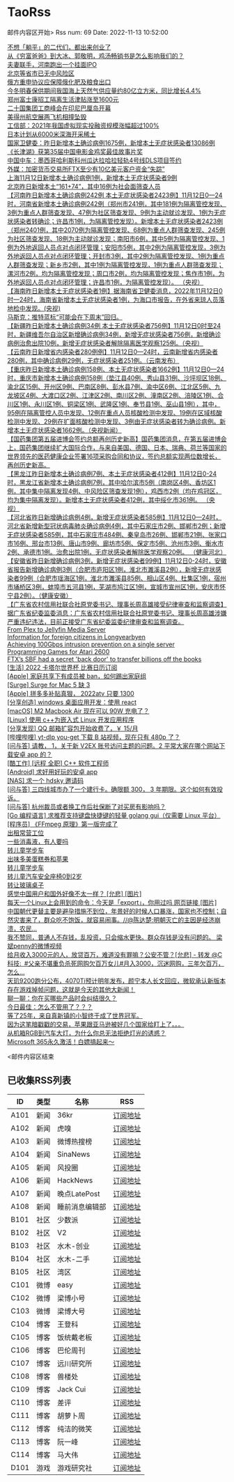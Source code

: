 # TaoRss

邮件内容区开始>
Rss num: 69  Date: 2022-11-13 10:52:00 <br/>

<a href='https://36kr.com/p/1996987101999873'>不想「躺平」的二代们，都出来创业了</a><br/>
<a href='https://36kr.com/p/1996982448845572'>从《穷富爸爸》到大冰、郭敬明，鸡汤畅销书是怎么影响我们的？</a><br/>
<a href='https://36kr.com/p/1999308708524806'>夫妻联手，河南跑出一个挂面IPO</a><br/>
<a href='https://36kr.com/newsflashes/1999411294827266'>北京等省市已无中风险区</a><br/>
<a href='https://36kr.com/newsflashes/1999397603439105'>俄方重申协议应保障俄化肥及粮食出口</a><br/>
<a href='https://36kr.com/newsflashes/1999395915559429'>今冬明春保供期间我国海上天然气供应量约80亿立方米，同比增长4.4%</a><br/>
<a href='https://36kr.com/newsflashes/1999394871702280'>郑州富士康招工隔离生活津贴涨至1600元</a><br/>
<a href='https://36kr.com/newsflashes/1999391169262345'>二十国集团工商峰会在印尼巴厘岛开幕</a><br/>
<a href='https://36kr.com/newsflashes/1999387892462336'>美得州航空展两飞机相撞坠毁</a><br/>
<a href='https://36kr.com/newsflashes/1999339629359616'>工信部：2021年我国虚拟现实投融资规模涨幅超过100%</a><br/>
<a href='https://36kr.com/newsflashes/1999338505368067'>日本计划从6000米深海开采稀土</a><br/>
<a href='https://36kr.com/newsflashes/1999337275208195'>国家卫健委：昨日新增本土确诊病例1675例，新增本土无症状感染者13086例</a><br/>
<a href='https://36kr.com/newsflashes/1999331745559049'>《长津湖》获第35届中国电影金鸡奖最佳故事片奖</a><br/>
<a href='https://36kr.com/newsflashes/1999328809497089'>中国中车：墨西哥哈利斯科州瓜达拉哈拉轻轨4号线DLS项目签约</a><br/>
<a href='https://36kr.com/newsflashes/1999328235188997'>外媒：加密货币交易所FTX至少有10亿美元客户资金“失踪”</a><br/>
<a href='https://36kr.com/newsflashes/1999326895354371'>上海11月12日新增本土确诊病例1例，新增本土无症状感染者9例</a><br/>
<a href='https://36kr.com/newsflashes/1999326329025029'>北京昨日新增本土“161+74”，其中16例为社会面筛查人员</a><br/>
<a href='https://finance.sina.cn/7x24/2022-11-13/detail-imqqsmrp5964057.d.html'>【河南昨日新增本土确诊病例242例 本土无症状感染者2423例】11月12日0—24时，河南省新增本土确诊病例242例（郑州市241例，其中181例为隔离管控发现、3例为重点人群筛查发现、47例为社区筛查发现、9例为主动就诊发现、1例为无症状感染者转确诊；许昌市1例，为隔离管控发现）。新增本土无症状感染者2423例（郑州2401例，其中2070例为隔离管控发现、68例为重点人群筛查发现、245例为社区筛查发现、18例为主动就诊发现；南阳市6例，其中5例为隔离管控发现、1例为外地返回人员点对点闭环管理；安阳市5例，其中2例为隔离管控发现，3例为外地返回人员点对点闭环管理；开封市3例，其中2例为隔离管控发现、1例为重点人群筛查发现；新乡市2例，其中1例为隔离管控发现，1例为重点人群筛查发现；漯河市2例，均为隔离管控发现；周口市2例，均为隔离管控发现；焦作市1例，为外地返回人员点对点闭环管理；许昌市1例，为隔离管控发现）。 （央视）</a><br/>
<a href='https://finance.sina.cn/7x24/2022-11-13/detail-imqqsmrp5962942.d.html'>【海南昨日新增本土无症状感染者1例】据海南省卫健委消息，2022年11月12日0时—24时，海南省新增本土无症状感染者1例，为海口市报告，在外省来琼人员落地检中发现。(央视)</a><br/>
<a href='https://finance.sina.cn/7x24/2022-11-13/detail-imqqsmrp5962406.d.html'>马斯克：推特蓝标“可能会在下周末”回归。</a><br/>
<a href='https://finance.sina.cn/7x24/2022-11-13/detail-imqqsmrp5961474.d.html'>【新疆昨日新增本土确诊病例34例 本土无症状感染者756例】11月12日0时至24时，新疆维吾尔自治区新增确诊病例34例，新增无症状感染者756例，新增确诊病例治愈出院10例，新增无症状感染者解除隔离医学观察125例。（央视）</a><br/>
<a href='https://finance.sina.cn/7x24/2022-11-13/detail-imqmmthc4363046.d.html'>【云南昨日新增省内感染者280例例】11月12日0—24时，云南新增省内感染者280例，其中确诊病例29例，无症状感染者251例。（云南发布）</a><br/>
<a href='https://finance.sina.cn/7x24/2022-11-13/detail-imqmmthc4362428.d.html'>【重庆昨日新增本土确诊病例158例、本土无症状感染者1662例】11月12日0—24时，重庆市新增本土确诊病例158例（垫江县40例、秀山县31例、沙坪坝区18例、渝北区15例、开州区9例、巴南区8例、彭水县7例、渝中区6例、江北区5例、九龙坡区4例、大渡口区2例、江津区2例、南川区2例、潼南区2例、涪陵区1例、合川区1例、永川区1例、铜梁区1例、武隆区1例、奉节县1例、巫山县1例），其中，95例在隔离管控人员中发现、12例在重点人员核酸检测中发现、19例在区域核酸检测中发现、29例在扩面核酸检测中发现、3例由无症状感染者转为确诊病例。新增本土无症状感染者1662例。（央视新闻）</a><br/>
<a href='https://finance.sina.cn/7x24/2022-11-13/detail-imqmmthc4362328.d.html'>【国药集团第五届进博会签约总额再创历史新高】国药集团消息，在第五届进博会上，国药集团继续扩大国际合作，与来自美国、德国、日本、瑞典、荷兰等国家的世界领先的医药健康企业签署16项采购合同和协议，签约总额实现两位数增长，再创历史新高。</a><br/>
<a href='https://finance.sina.cn/7x24/2022-11-13/detail-imqmmthc4362273.d.html'>【黑龙江昨日新增本土确诊病例7例、本土无症状感染者412例】11月12日0-24时，黑龙江省新增本土确诊病例7例，其中哈尔滨市5例（南岗区4例、香坊区1例，其中集中隔离发现4例、中风险区筛查发现1例），鸡西市2例（均在鸡冠区，均为集中隔离发现）。新增本土无症状感染者412例，其中绥化市361例。 （央视）</a><br/>
<a href='https://finance.sina.cn/7x24/2022-11-13/detail-imqqsmrp5959615.d.html'>【河北省昨日新增确诊病例4例，新增无症状感染者585例】11月12日0—24时，河北省新增新型冠状病毒肺炎确诊病例4例，其中石家庄市2例、邯郸市2例；新增无症状感染者585例，其中石家庄市484例、秦皇岛市26例、邯郸市21例、张家口市16例、邢台市13例、唐山市9例、廊坊市5例、保定市5例、沧州市3例、衡水市2例、承德市1例。治愈出院1例，无症状感染者解除医学观察20例。 （健康河北）</a><br/>
<a href='https://finance.sina.cn/7x24/2022-11-13/detail-imqmmthc4361304.d.html'>【安徽省昨日新增确诊病例3例，新增无症状感染者99例】11月12日0-24时，安徽省报告新增确诊病例3例（合肥市庐阳区1例，淮北市濉溪县2例），新增无症状感染者99例（合肥市瑶海区1例，淮北市濉溪县85例、相山区4例、杜集区1例，宿州市埇桥区3例，蚌埠市五河县1例，芜湖市鸠江区1例，宣城市宣州区1例，安庆市怀宁县2例）。（健康安徽）</a><br/>
<a href='https://finance.sina.cn/7x24/2022-11-13/detail-imqmmthc4361139.d.html'>【广东省农村信用社联合社原党委书记、理事长周高雄接受纪律审查和监察调查】据广东省纪委监委消息：广东省农村信用社联合社原党委书记、理事长周高雄涉嫌严重违纪违法，目前正接受广东省纪委监委纪律审查和监察调查。</a><br/>
<a href='https://www.ctrl.blog/entry/jellyfin-vs-plex.html'>From Plex to Jellyfin Media Server</a><br/>
<a href='https://www.sysselmesteren.no/contentassets/56050909aa744d6a8219111ff62988f6/engelsk--informasjon-til-utenlandske-statsborgere-engelsk.pdf'>Information for foreign citizens in Longyearbyen</a><br/>
<a href='https://blog.acolyer.org/2020/11/16/pigasus/'>Achieving 100Gbps intrusion prevention on a single server</a><br/>
<a href='https://forums.atariage.com/topic/339819-upcoming-book-on-atari-2600-programming-now-available/'>Programming Games for Atari 2600</a><br/>
<a href='https://www.cnbc.com/2022/11/12/1-billion-to-2-billion-of-ftx-customer-funds-missing-report.html'>FTX’s SBF had a secret 'back door' to transfer billions off the books</a><br/>
<a href='https://www.v2ex.com/t/894827#reply0'>[生活] 2022 卡塔尔世界杯 比赛日历订阅</a><br/>
<a href='https://www.v2ex.com/t/894826#reply1'>[Apple] 家庭共享下有成员被 ban，如何踢出家庭组</a><br/>
<a href='https://www.v2ex.com/t/894825#reply0'>[Surge] Surge for Mac 5 缺 3</a><br/>
<a href='https://www.v2ex.com/t/894824#reply5'>[Apple] 拼多多补贴真狠， 2022atv 只要 1300</a><br/>
<a href='https://www.v2ex.com/t/894822#reply0'>[分享创造] windows 桌面应用开发：使用 react</a><br/>
<a href='https://www.v2ex.com/t/894820#reply4'>[macOS] M2 Macbook Air 现在可以 90W 充电了？</a><br/>
<a href='https://www.v2ex.com/t/894819#reply0'>[Linux] 使用 c++为嵌入式 Linux 开发应用程序</a><br/>
<a href='https://www.v2ex.com/t/894818#reply9'>[分享发现] QQ 邮箱扩容包开始收费了，￥ 15/月</a><br/>
<a href='https://www.v2ex.com/t/894817#reply1'>[哔哩哔哩] yt-dlp you-get 下载 B 站视频，现在只有 480p 了？</a><br/>
<a href='https://www.v2ex.com/t/894815#reply2'>[问与答] 请教， 1，关于新 V2EX 账号访问主题的问题。2 平常大家在哪个网站下载安卓 app 的？</a><br/>
<a href='https://www.v2ex.com/t/894814#reply2'>[酷工作] [远程 全职] C++ 软件工程师</a><br/>
<a href='https://www.v2ex.com/t/894812#reply6'>[Android] 求好用好玩的安卓 app</a><br/>
<a href='https://www.v2ex.com/t/894811#reply2'>[NAS] 求一个 hdsky 邀请码</a><br/>
<a href='https://www.v2ex.com/t/894810#reply13'>[问与答] 三四线城市办了一个建行卡。确限额 300， 3 年期限。这个如何有效投诉。</a><br/>
<a href='https://www.v2ex.com/t/894809#reply5'>[问与答] 杭州裁员或者换工作后社保断了对买房有影响吗？</a><br/>
<a href='https://www.v2ex.com/t/894805#reply2'>[Go 编程语言] 求推荐支持键盘快捷键的轻量 golang gui（仅需要 Linux 平台）</a><br/>
<a href='https://www.v2ex.com/t/894803#reply13'>[程序员] 《FFmpeg 原理》第一版完成了</a><br/>
<a href='http://www.newsmth.net/nForum/article/Entrepreneur/685130'>出租常营工位</a><br/>
<a href='http://www.newsmth.net/nForum/article/SecondMarket/2071419'>一些消毒液，有人要吗</a><br/>
<a href='http://www.newsmth.net/nForum/article/SecondMarket/2071416'>转儿童学步车</a><br/>
<a href='http://www.newsmth.net/nForum/article/SecondMarket/2071415'>出味多美蛋糕券和苹果</a><br/>
<a href='http://www.newsmth.net/nForum/article/SecondMarket/2071414'>转儿童学步车</a><br/>
<a href='http://www.newsmth.net/nForum/article/SecondMarket/2071413'>转儿童汽车安全座椅0到2岁</a><br/>
<a href='http://www.newsmth.net/nForum/article/SecondMarket/2071410'>转让玻璃桌子</a><br/>
<a href='https://weibo.com/1088413295/MeO8pjf21'>感觉中国用户和国外好像不太一样？ [允悲] [图片]</a><br/>
<a href='https://weibo.com/1088413295/MeNu1iadc'>每天一个Linux上会用到的命令：今天是「export」，你用过吗 网页链接 [图片]</a><br/>
<a href='https://weibo.com/2131170823/MeNwfxhaa'>中国朝代更替主要是避孕措施不到位，年景好的时候人口暴涨，国家也不控制；自然灾害来了，群众吃不饱饭，就容易闹事。//@陈达楚:明朝灭亡的主因是经济崩溃，农民...</a><br/>
<a href='https://weibo.com/1497035431/MeNGNsJKw'>我不赞同，普通人不存钱，乱投资，只会缩水更快。群众存钱是没有问题的。 梁斌penny的微博视频</a><br/>
<a href='https://weibo.com/1497035431/MeNymszKb'>给月收入3000元的人，放贷百万，难道没有罪嘛？公安不管？[允悲] - 转发 @C科技:&ensp;#父亲不堪重负杀死网购欠百万女儿#月入3000，沉迷网购，三年欠百万，怎么...</a><br/>
<a href='https://mp.weixin.qq.com/s/EhoEsENRUfo4kt3wfawZvQ'>天玑9200跑分公布，4070Ti预计明年发布，颜宁本人长文回应，微软承认新版本存在游戏掉帧问题，这就是今天的其他大新闻！</a><br/>
<a href='https://mp.weixin.qq.com/s/rZtlVo3OW4Mq1qM4wJaDvQ'>聊一聊：你在买哪些产品时会纠结很久？</a><br/>
<a href='https://mp.weixin.qq.com/s/iKwFRslWILqvEfJ62yYHZQ'>今日最佳：怎么不管用了？？？</a><br/>
<a href='https://mp.weixin.qq.com/s/R-9NRACF9arnngFMs1CVaw'>等了25年，来自真新镇的小智终于成了世界冠军。</a><br/>
<a href='https://mp.weixin.qq.com/s/78ToOBO8nmw00Kgf-8UfDQ'>因为这笔暗戳戳的交易，苹果跟亚马逊被好几个国家给盯上了。。。</a><br/>
<a href='https://mp.weixin.qq.com/s/jtPyJER5BpePmWgc-gbUaQ'>从机箱RGB到汽车大灯，为什么你总无法拒绝灯光的诱惑？</a><br/>
<a href='https://mp.weixin.qq.com/s/5FYlTBD2fWNkSp5NWhNgOg'>Microsoft 365永久激活！白嫖搞起来～</a><br/>


<邮件内容区结束

## 已收集RSS列表

| ID | 类型 | 名称  | RSS  |
| -- | -- | -- | -- | 
| A101  | 新闻 | 36kr | [订阅地址](https://www.36kr.com/feed) |
| A102  | 新闻 | 虎嗅 | [订阅地址](https://www.huxiu.com/rss/0.xml) |
| A103  | 新闻 | 微博热搜榜 | [订阅地址](https://rsshub.app/weibo/search/hot) |
| A104  | 新闻 | SinaNews | [订阅地址](https://sina-news.vercel.app/rss.xml) |
| A105  | 新闻 | 风投圈 | [订阅地址](https://crazy.capital/feed) |
| A106  | 新闻 | HackNews | [订阅地址](https://news.ycombinator.com/rss) |
| A107  | 新闻 | 晚点LatePost | [订阅地址](https://api.feeddd.org/feeds/6121d8a451e2511a8279faaf) |
| A108  | 新闻 | 睡前消息编辑部 | [订阅地址](https://api.feeddd.org/feeds/612320c451e2511a827a11d6) |
| B101  | 社区 | 少数派 | [订阅地址](https://sspai.com/feed) |
| B102  | 社区 | V2  | [订阅地址](http://www.v2ex.com/index.xml) |
| B103  | 社区 | 水木-创业  | [订阅地址](https://www.mysmth.net/nForum/rss/board-Entrepreneur) |
| B104  | 社区 | 水木-二手 | [订阅地址](https://www.mysmth.net/nForum/rss/board-SecondMarket) |
| B105  | 社区 | 湾区 | [订阅地址](https://wanqu.co/feed/) |
| C101  | 微博 | easy | [订阅地址](https://rsshub.app/weibo/user/1088413295) |
| C102  | 微博 | 梁博小号 | [订阅地址](https://rsshub.app/weibo/user/2131170823) |
| C103  | 微博 | 梁博大号 | [订阅地址](https://rsshub.app/weibo/user/1497035431) |
| C104  | 博客 | 王登科 | [订阅地址](https://greatdk.com/feed) |
| C105  | 博客 | 饭统戴老板 | [订阅地址](https://api.feeddd.org/feeds/6131b9e01269c358aa0df19e) |
| C106  | 博客 | 巴伦周刊 | [订阅地址](https://api.feeddd.org/feeds/6131b5301269c358aa0dec2e) |
| C107  | 博客 | 远川研究所 | [订阅地址](https://api.feeddd.org/feeds/616102e99b888e41f5cb64fb) |
| C108  | 博客 | 兽楼处 | [订阅地址](https://api.feeddd.org/feeds/6131e1421269c358aa0e1b6b) |
| C109  | 博客 | Jack Cui | [订阅地址](https://api.feeddd.org/feeds/613381f91269c358aa0eabc9) |
| C110  | 博客 | 差评 | [订阅地址](https://api.feeddd.org/feeds/6110783449ef7514d0b91ae1) |
| C111  | 博客 | 胡萝卜周 | [订阅地址](https://api.feeddd.org/feeds/613381f91269c358aa0eab79) |
| C112  | 博客 | 纯洁的微笑 | [订阅地址](http://www.ityouknow.com/feed.xml) |
| C113  | 博客 | 阮一峰 | [订阅地址](https://feeds.feedburner.com/ruanyifeng) |
| C114  | 博客 | 马大伟 | [订阅地址](https://www.bmpi.dev/index.xml) |
| D101  | 游戏 | 游戏研究社 | [订阅地址](https://api.feeddd.org/feeds/612328f851e2511a827a171f) |






